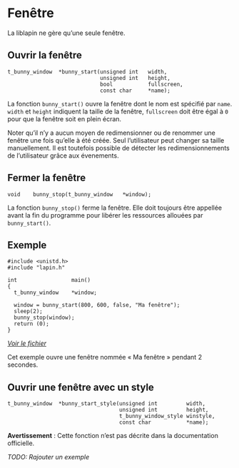 
# Fenêtre #

La liblapin ne gère qu’une seule fenêtre.

## Ouvrir la fenêtre ##

```
t_bunny_window	*bunny_start(unsigned int	width,
							 unsigned int	height,
							 bool			fullscreen,
							 const char		*name);
```

La fonction `bunny_start()` ouvre la fenêtre dont le nom est spécifié par
`name`. `width` et `height` indiquent la taille de la fenêtre, `fullscreen`
doit être égal à `0` pour que la fenêtre soit en plein écran.

Noter qu’il n’y a aucun moyen de redimensionner ou de renommer
une fenêtre une fois qu’elle à été créée.
Seul l’utilisateur peut changer sa taille manuellement.
Il est toutefois possible de détecter les redimensionnements de
l’utilisateur grâce aux évenements.

## Fermer la fenêtre ##

```
void	bunny_stop(t_bunny_window	*window);
```

La fonction `bunny_stop()` ferme la fenêtre. Elle doit toujours être appellée
avant la fin du programme pour libérer les ressources allouées par
`bunny_start()`.

## Exemple ##

```
#include <unistd.h>
#include "lapin.h"

int					main()
{
  t_bunny_window	*window;

  window = bunny_start(800, 600, false, "Ma fenêtre");
  sleep(2);
  bunny_stop(window);
  return (0);
}
```

*[Voir le fichier](https://github.com/motet-a/liblapin-tutorial/blob/master/examples/window/bunny_start.c)*

Cet exemple ouvre une fenêtre nommée « Ma fenêtre » pendant 2 secondes.

## Ouvrir une fenêtre avec un style ##

```
t_bunny_window	*bunny_start_style(unsigned int			width,
								   unsigned int			height,
								   t_bunny_window_style	winstyle,
								   const char			*name);
```

**Avertissement** : Cette fonction n’est pas décrite dans la
documentation officielle.

*TODO: Rajouter un exemple*
